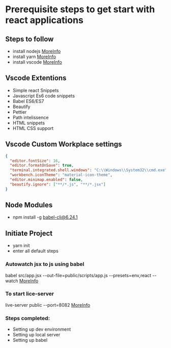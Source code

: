 # Prerequisite steps to get start with react applications

## Steps to follow

- install nodejs [MoreInfo](https://nodejs.org/en/)
- install yarn [MoreInfo](https://yarnpkg.com/en/)
- install vscode [MoreInfo](https://code.visualstudio.com/)

## Vscode Extentions

- Simple react Snippets
- Javascript Es6 code snippets
- Babel ES6/ES7
- Beautify
- Pettier
- Path intelissence
- HTML snippets
- HTML CSS support

## Vscode Custom Workplace settings

```json
{
  "editor.fontSize": 16,
  "editor.formatOnSave": true,
  "terminal.integrated.shell.windows": "C:\\Windows\\System32\\cmd.exe",
  "workbench.iconTheme": "material-icon-theme",
  "editor.minimap.enabled": false,
  "beautify.ignore": ["**/*.js", "**/*.jsx"]
}
```

## Node Modules

- npm install -g babel-cli@6.24.1

## Initiate Project

- yarn init
- enter all default steps

### Autowatch jsx to js using babel

babel src/app.jsx --out-file=public/scripts/app.js --presets=env,react --watch [MoreInfo](https://babeljs.io/setup#installation)

### To start lice-server

live-server public --port=8082 [MoreInfo](http://tapiov.net/live-server/)

### Steps completed:

- Setting up dev environment
- Setting up local server
- Setting up babel
